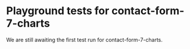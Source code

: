 # Playground tests for contact-form-7-charts
We are still awaiting the first test run for contact-form-7-charts.
